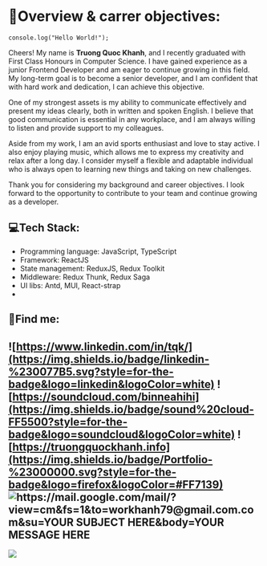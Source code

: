 # 🚩Overview & carrer objectives:
`console.log("Hello World!");`

Cheers! My name is **Truong Quoc Khanh**, and I recently graduated with First Class Honours in Computer Science. I have gained experience as a junior Frontend Developer and am eager to continue growing in this field. My long-term goal is to become a senior developer, and I am confident that with hard work and dedication, I can achieve this objective.

One of my strongest assets is my ability to communicate effectively and present my ideas clearly, both in written and spoken English. I believe that good communication is essential in any workplace, and I am always willing to listen and provide support to my colleagues.

Aside from my work, I am an avid sports enthusiast and love to stay active. I also enjoy playing music, which allows me to express my creativity and relax after a long day. I consider myself a flexible and adaptable individual who is always open to learning new things and taking on new challenges.

Thank you for considering my background and career objectives. I look forward to the opportunity to contribute to your team and continue growing as a developer.

## 💻Tech Stack:
- Programming language: JavaScript, TypeScript
- Framework: ReactJS
- State management: ReduxJS, Redux Toolkit
- Middleware: Redux Thunk, Redux Saga
- UI libs: Antd, MUI, React-strap
- 

## 📌Find me:
![https://www.linkedin.com/in/tqk/](https://img.shields.io/badge/linkedin-%230077B5.svg?style=for-the-badge&logo=linkedin&logoColor=white)
![https://soundcloud.com/binneahihi](https://img.shields.io/badge/sound%20cloud-FF5500?style=for-the-badge&logo=soundcloud&logoColor=white)
![https://truongquockhanh.info](https://img.shields.io/badge/Portfolio-%23000000.svg?style=for-the-badge&logo=firefox&logoColor=#FF7139)
![https://mail.google.com/mail/?view=cm&fs=1&to=workhanh79@gmail.com.com&su=YOUR SUBJECT HERE&body=YOUR MESSAGE HERE](https://img.shields.io/badge/Gmail-D14836?style=for-the-badge&logo=gmail&logoColor=white)
---
[![](https://visitcount.itsvg.in/api?id=binnehaha321&icon=0&color=0)](https://visitcount.itsvg.in)
